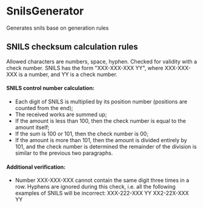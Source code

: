 # SnilsGenerator
Generates snils base on generation rules

## SNILS checksum calculation rules

Allowed characters are numbers, space, hyphen.
Checked for validity with a check number.
SNILS has the form "XXX-XXX-XXX YY", where XXX-XXX-XXX is a number, and YY is a check number.

#### SNILS control number calculation:
* Each digit of SNILS is multiplied by its position number (positions are counted from the end);
* The received works are summed up;
* If the amount is less than 100, then the check number is equal to the amount itself;
* If the sum is 100 or 101, then the check number is 00;
* If the amount is more than 101, then the amount is divided entirely by 101, and the check number is determined
  the remainder of the division is similar to the previous two paragraphs.

#### Additional verification:

* Number XXX-XXX-XXX cannot contain the same digit three times in a row. Hyphens are ignored during this 
  check, i.e. all the following examples of SNILS will be incorrect:
  XXX-222-XXX YY
  XX2-22X-XXX YY 

